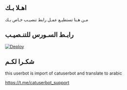 ## اهـلا بـك
مـن هـنا تستطيـع عمـل رابط تنصيـب خـاص بـك

## رابـط السـورس للتنـصيـب

[![Deploy](https://www.herokucdn.com/deploy/button.svg)](https://heroku.com/deploy?template=https://github.com/mahdyskah/jmthon)

## شكـرا لكـم 


this userbot is import of catuserbot and translate to arabic

https://t.me/catuserbot_support
